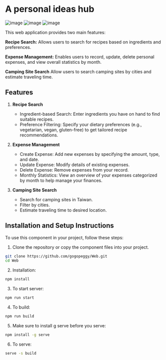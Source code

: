 # A personal ideas hub
![image](https://github.com/user-attachments/assets/720fddc7-2847-44b6-9166-31ba53db62ce)
![image](https://github.com/user-attachments/assets/800756bd-591a-4907-a7be-064683f98428)
![image](https://github.com/user-attachments/assets/a7e70bd0-4fee-4d99-a9fd-1b6de4d040a2)

This web application provides two main features:

**Recipe Search:** Allows users to search for recipes based on ingredients and preferences.

**Expense Management:** Enables users to record, update, delete personal expenses, and view overall statistics by month.

**Camping Site Search** Allow users to search camping sites by cities and estimate traveling time.

## Features
1. **Recipe Search**
    - Ingredient-based Search: Enter ingredients you have on hand to find suitable recipes.
    - Preference Filtering: Specify your dietary preferences (e.g., vegetarian, vegan, gluten-free) to get tailored recipe recommendations.

2. **Expense Management**
   - Create Expense: Add new expenses by specifying the amount, type, and date.
   - Update Expense: Modify details of existing expenses.
   - Delete Expense: Remove expenses from your record.
   - Monthly Statistics: View an overview of your expenses categorized by month to help manage your finances.
3. **Camping Site Search**
   - Search for camping sites in Taiwan.
   - Filter by cities.
   - Estimate traveling time to desired location.

## Installation and Setup Instructions
To use this component in your project, follow these steps:
1. Clone the repository or copy the component files into your project.
```bash
git clone https://github.com/gogopeggy/Web.git
cd Web
```
2. Installation:
```bash
npm install
```
3. To start server:
```bash
npm run start
```
4. To build:
 ```bash
npm run build
```
5. Make sure to install g serve before you serve:
 ```bash
npm install -g serve
```
6. To serve:
 ```bash
serve -s build
```

